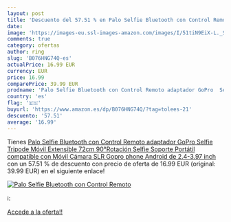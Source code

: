 ```yaml
---
layout: post
title: 'Descuento del 57.51 % en Palo Selfie Bluetooth con Control Remoto'
date: 
image: 'https://images-eu.ssl-images-amazon.com/images/I/51tiN9EiX-L._SL200_.jpg'
comments: true
category: ofertas
author: ring
slug: 'B076HNG74Q-es'
actualPrice: 16.99 EUR
currency: EUR
price: 16.99
comparePrice: 39.99 EUR
prodname: 'Palo Selfie Bluetooth con Control Remoto adaptador GoPro  Selfie Tripode Móvil Extensible 72cm 90°Rotación Selfie Soporte Portátil compatible con Móvil Cámara SLR Gopro phone Android de 2.4-3.97 inch'
country: 'es'
flag: '🇪🇸'
buyurl: 'https://www.amazon.es/dp/B076HNG74Q/?tag=tolees-21'
descuento: '57.51'
average: '16.99'
---
```


Tienes [Palo Selfie Bluetooth con Control Remoto adaptador GoPro  Selfie Tripode Móvil Extensible 72cm 90°Rotación Selfie Soporte Portátil compatible con Móvil Cámara SLR Gopro phone Android de 2.4-3.97 inch](https://www.amazon.es/dp/B076HNG74Q/?tag=tolees-21) con un 57.51 % de descuento con precio de oferta de 16.99 EUR (original: 39.99 EUR) en el siguiente enlace!

[![Palo Selfie Bluetooth con Control Remoto](https://images-eu.ssl-images-amazon.com/images/I/51tiN9EiX-L._SL200_.jpg)](https://www.amazon.es/dp/B076HNG74Q/?tag=tolees-21)

ℹ️:


[Accede a la oferta!!](https://www.amazon.es/dp/B076HNG74Q/?tag=tolees-21)
